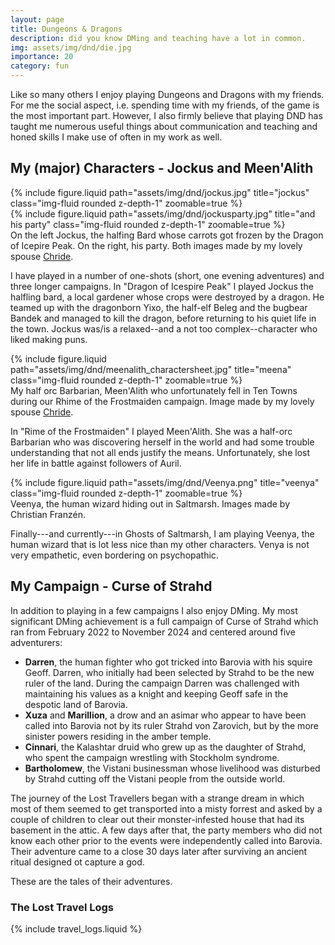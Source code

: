 ```yaml
---
layout: page
title: Dungeons & Dragons
description: did you know DMing and teaching have a lot in common.
img: assets/img/dnd/die.jpg
importance: 20
category: fun
---
```


Like so many others I enjoy playing Dungeons and Dragons with my friends. For me the social aspect, i.e. spending time with my friends, of the game is the most important part. However, I also firmly believe that playing DND has taught me numerous useful things about communication
and teaching and honed skills I make use of often in my work as well.

## My (major) Characters - Jockus and Meen'Alith

<div class="row justify-content-sm-center">
    <div class="col-sm-4 mt-3 mt-md-0">
        {% include figure.liquid path="assets/img/dnd/jockus.jpg" title="jockus" class="img-fluid rounded z-depth-1" zoomable=true %}
    </div>
    <div class="col-sm-8 mt-3 mt-md-0">
        {% include figure.liquid path="assets/img/dnd/jockusparty.jpg" title="and his party" class="img-fluid rounded z-depth-1" zoomable=true  %}
    </div>
</div>
<div class="caption">
    On the left Jockus, the halfing Bard whose carrots got frozen by the Dragon of Icepire Peak. On the right, his party. 
    Both images made by my lovely spouse  <a href ="www.christinalassheikki.com">Chride</a>. 
</div>

I have played in a number of one-shots (short, one evening adventures) and three longer campaigns. In "Dragon of Icespire Peak" I played Jockus the halfling bard, a local gardener whose crops were destroyed by a dragon. He teamed up with the dragonborn Yixo, the half-elf Beleg and the bugbear Bandek and managed to kill the dragon, before returning to his quiet life in the town. Jockus was/is a relaxed--and a not too complex--character who liked making puns.

<div class="row justify-content-sm-center">
    <div class="col-sm-8 mt-3 mt-md-0">
        {% include figure.liquid path="assets/img/dnd/meenalith_charactersheet.jpg" title="meena" class="img-fluid rounded z-depth-1" zoomable=true %}
    </div>
</div>
<div class="caption">
    My half orc Barbarian, Meen'Alith who unfortunately fell in Ten Towns during our Rhime of the Frostmaiden campaign. Image made by my lovely spouse <a href ="www.christinalassheikki.com">Chride</a>. 
</div>

In "Rime of the Frostmaiden" I played Meen'Alith. She was a half-orc Barbarian who was discovering herself in the world and had some trouble
understanding that not all ends justify the means. Unfortunately, she lost her life in battle against followers of Auril.

<div class="row justify-content-sm-center">
    <div class="col-sm-4 mt-3 mt-md-0">
        {% include figure.liquid path="assets/img/dnd/Veenya.png" title="veenya" class="img-fluid rounded z-depth-1" zoomable=true %}
    </div>
</div>
<div class="caption">
    Veenya, the human wizard hiding out in Saltmarsh. 
    Images made by Christian Franzén. 
</div>

Finally---and currently---in Ghosts of Saltmarsh, I am playing Veenya, the human wizard that is lot less nice than my other characters. Venya is not very empathetic, even bordering on psychopathic.

## My Campaign - Curse of Strahd

In addition to playing in a few campaigns I also enjoy DMing. My most significant DMing achievement is a full campaign of Curse of Strahd which ran from February 2022 to November 2024 and centered around five adventurers:

- **Darren**, the human fighter who got tricked into Barovia with his squire Geoff. Darren, who initially had been selected by Strahd to be the new ruler of the land. During the campaign Darren was challenged with maintaining his values as a knight and keeping Geoff safe in the despotic land of Barovia.
- **Xuza** and **Marillion**, a drow and an asimar who appear to have been called into Barovia not by its ruler Strahd von Zarovich, but by the more sinister powers residing in the amber temple.
- **Cinnari**, the Kalashtar druid who grew up as the daughter of Strahd, who spent the campaign wrestling with Stockholm syndrome.
- **Bartholomew**, the Vistani businessman whose livelihood was disturbed by Strahd cutting off the Vistani people from the outside world.

The journey of the Lost Travellers began with a strange dream in which most of them seemed to get transported into a misty forrest and asked by a couple of children to clear out their monster-infested house that had its basement in the attic. A few days after that, the party members who did not know each other prior to the events
were independently called into Barovia. Their adventure came to a close 30 days later after surviving an ancient ritual designed ot capture a god.

These are the tales of their adventures.

### The Lost Travel Logs

{% include travel_logs.liquid %}
